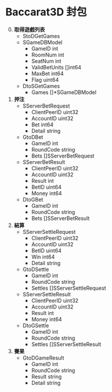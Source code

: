 Baccarat3D 封包
=========================
0. **取得遊戲列表**
	- StoDGetGames
	- SGameDBModel
		- GameID        int
		- RoomNum       int
		- SeatNum       int
		- ValidBetUnits []int64
		- MaxBet        int64
		- Flag          uint64
	- DtoSGetGames
		- Games []*SGameDBModel
0. **押注**
	- SServerBetRequest
		- ClientPeerID uint32
		- AccountID    uint32
		- Bet          int64
		- Detail       string
	- GtoDBet
		- GameID    int
		- RoundCode string
		- Bets      []SServerBetRequest
	- SServerBetResult
		- ClientPeerID uint32
		- AccountID    uint32
		- Result       int
		- BetID        uint64
		- Money        int64
	- DtoGBet
		- GameID    int
		- RoundCode string
		- Bets      []SServerBetResult
0. **結算**
	- SServerSettleRequest
		- ClientPeerID uint32
		- AccountID    uint32
		- BetID        uint64
		- Win          int64
		- Detail       string
	- GtoDSettle
		- GameID    int
		- RoundCode string
		- Settles   []SServerSettleRequest
	- SServerSettleResult
		- ClientPeerID uint32
		- AccountID    uint32
		- Result       int
		- Money        int64
	- DtoGSettle
		- GameID    int
		- RoundCode string
		- Settles   []SServerSettleResult
0. **賽果**
	- GtoDGameResult
		- GameID    int
		- RoundCode string
		- Result    string
		- Detail    string